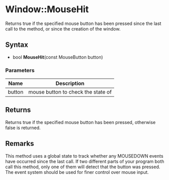 # Window::MouseHit #
Returns true if the specified mouse button has been pressed since the last call to the method, or since the creation of the window.

## Syntax ##
- bool **MouseHit**(const MouseButton button)

### Parameters ###
| Name | Description |
|---|---|
| button | mouse button to check the state of |

## Returns ##
Returns true if the specified mouse button has been pressed, otherwise false is returned.

## Remarks ##
This method uses a global state to track whether any MOUSEDOWN events have occurred since the last call. If two different parts of your program both call this method, only one of them will detect that the button was pressed. The event system should be used for finer control over mouse input.
